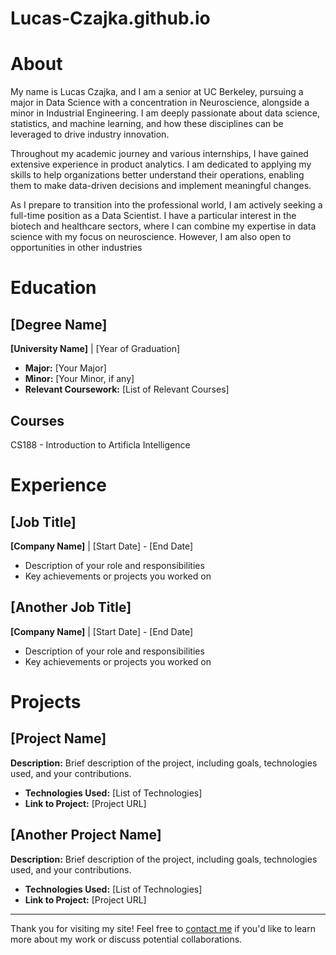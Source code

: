 # Lucas-Czajka.github.io

# About

My name is Lucas Czajka, and I am a senior at UC Berkeley, pursuing a major in Data Science with a concentration in Neuroscience, alongside a minor in Industrial Engineering. I am deeply passionate about data science, statistics, and machine learning, and how these disciplines can be leveraged to drive industry innovation.

Throughout my academic journey and various internships, I have gained extensive experience in product analytics. I am dedicated to applying my skills to help organizations better understand their operations, enabling them to make data-driven decisions and implement meaningful changes.

As I prepare to transition into the professional world, I am actively seeking a full-time position as a Data Scientist. I have a particular interest in the biotech and healthcare sectors, where I can combine my expertise in data science with my focus on neuroscience. However, I am also open to opportunities in other industries

# Education

## [Degree Name]
**[University Name]** | [Year of Graduation]

- **Major:** [Your Major]
- **Minor:** [Your Minor, if any]
- **Relevant Coursework:** [List of Relevant Courses]

## Courses
CS188 - Introduction to Artificla Intelligence

# Experience

## [Job Title]
**[Company Name]** | [Start Date] - [End Date]

- Description of your role and responsibilities
- Key achievements or projects you worked on

## [Another Job Title]
**[Company Name]** | [Start Date] - [End Date]

- Description of your role and responsibilities
- Key achievements or projects you worked on

# Projects

## [Project Name]
**Description:** Brief description of the project, including goals, technologies used, and your contributions.

- **Technologies Used:** [List of Technologies]
- **Link to Project:** [Project URL]

## [Another Project Name]
**Description:** Brief description of the project, including goals, technologies used, and your contributions.

- **Technologies Used:** [List of Technologies]
- **Link to Project:** [Project URL]

---

Thank you for visiting my site! Feel free to [contact me](/contact) if you'd like to learn more about my work or discuss potential collaborations.
